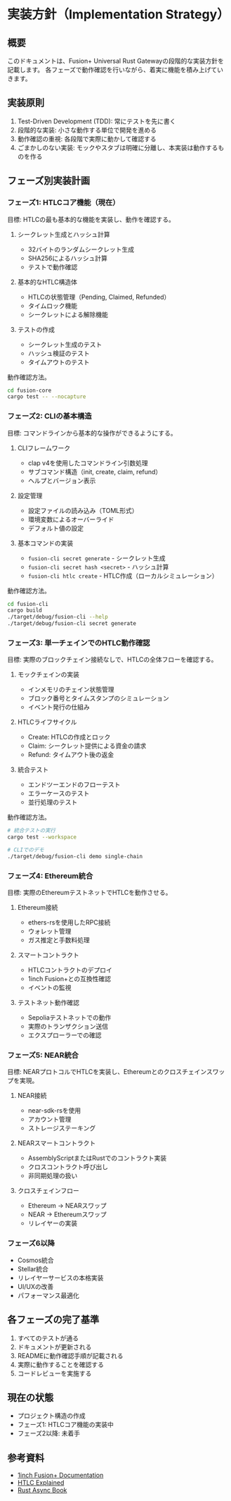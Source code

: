 # 実装方針（Implementation Strategy）

## 概要

このドキュメントは、Fusion+ Universal Rust Gatewayの段階的な実装方針を記載します。
各フェーズで動作確認を行いながら、着実に機能を積み上げていきます。

## 実装原則

1. Test-Driven Development (TDD): 常にテストを先に書く
2. 段階的な実装: 小さな動作する単位で開発を進める
3. 動作確認の重視: 各段階で実際に動かして確認する
4. ごまかしのない実装: モックやスタブは明確に分離し、本実装は動作するものを作る

## フェーズ別実装計画

### フェーズ1: HTLCコア機能（現在）

目標: HTLCの最も基本的な機能を実装し、動作を確認する。

1. シークレット生成とハッシュ計算
   - 32バイトのランダムシークレット生成
   - SHA256によるハッシュ計算
   - テストで動作確認

2. 基本的なHTLC構造体
   - HTLCの状態管理（Pending, Claimed, Refunded）
   - タイムロック機能
   - シークレットによる解除機能

3. テストの作成
   - シークレット生成のテスト
   - ハッシュ検証のテスト
   - タイムアウトのテスト

動作確認方法。
```bash
cd fusion-core
cargo test -- --nocapture
```

### フェーズ2: CLIの基本構造

目標: コマンドラインから基本的な操作ができるようにする。

1. CLIフレームワーク
   - clap v4を使用したコマンドライン引数処理
   - サブコマンド構造（init, create, claim, refund）
   - ヘルプとバージョン表示

2. 設定管理
   - 設定ファイルの読み込み（TOML形式）
   - 環境変数によるオーバーライド
   - デフォルト値の設定

3. 基本コマンドの実装
   - `fusion-cli secret generate` - シークレット生成
   - `fusion-cli secret hash <secret>` - ハッシュ計算
   - `fusion-cli htlc create` - HTLC作成（ローカルシミュレーション）

動作確認方法。
```bash
cd fusion-cli
cargo build
./target/debug/fusion-cli --help
./target/debug/fusion-cli secret generate
```

### フェーズ3: 単一チェインでのHTLC動作確認

目標: 実際のブロックチェイン接続なしで、HTLCの全体フローを確認する。

1. モックチェインの実装
   - インメモリのチェイン状態管理
   - ブロック番号とタイムスタンプのシミュレーション
   - イベント発行の仕組み

2. HTLCライフサイクル
   - Create: HTLCの作成とロック
   - Claim: シークレット提供による資金の請求
   - Refund: タイムアウト後の返金

3. 統合テスト
   - エンドツーエンドのフローテスト
   - エラーケースのテスト
   - 並行処理のテスト

動作確認方法。
```bash
# 統合テストの実行
cargo test --workspace

# CLIでのデモ
./target/debug/fusion-cli demo single-chain
```

### フェーズ4: Ethereum統合

目標: 実際のEthereumテストネットでHTLCを動作させる。

1. Ethereum接続
   - ethers-rsを使用したRPC接続
   - ウォレット管理
   - ガス推定と手数料処理

2. スマートコントラクト
   - HTLCコントラクトのデプロイ
   - 1inch Fusion+との互換性確認
   - イベントの監視

3. テストネット動作確認
   - Sepoliaテストネットでの動作
   - 実際のトランザクション送信
   - エクスプローラーでの確認

### フェーズ5: NEAR統合

目標: NEARプロトコルでHTLCを実装し、Ethereumとのクロスチェインスワップを実現。

1. NEAR接続
   - near-sdk-rsを使用
   - アカウント管理
   - ストレージステーキング

2. NEARスマートコントラクト
   - AssemblyScriptまたはRustでのコントラクト実装
   - クロスコントラクト呼び出し
   - 非同期処理の扱い

3. クロスチェインフロー
   - Ethereum → NEARスワップ
   - NEAR → Ethereumスワップ
   - リレイヤーの実装

### フェーズ6以降

- Cosmos統合
- Stellar統合
- リレイヤーサービスの本格実装
- UI/UXの改善
- パフォーマンス最適化

## 各フェーズの完了基準

1. すべてのテストが通る
2. ドキュメントが更新される
3. READMEに動作確認手順が記載される
4. 実際に動作することを確認する
5. コードレビューを実施する

## 現在の状態

- プロジェクト構造の作成
- フェーズ1: HTLCコア機能の実装中
- フェーズ2以降: 未着手

## 参考資料

- [1inch Fusion+ Documentation](https://docs.1inch.io/)
- [HTLC Explained](https://en.bitcoin.it/wiki/Hash_Time_Locked_Contracts)
- [Rust Async Book](https://rust-lang.github.io/async-book/)
